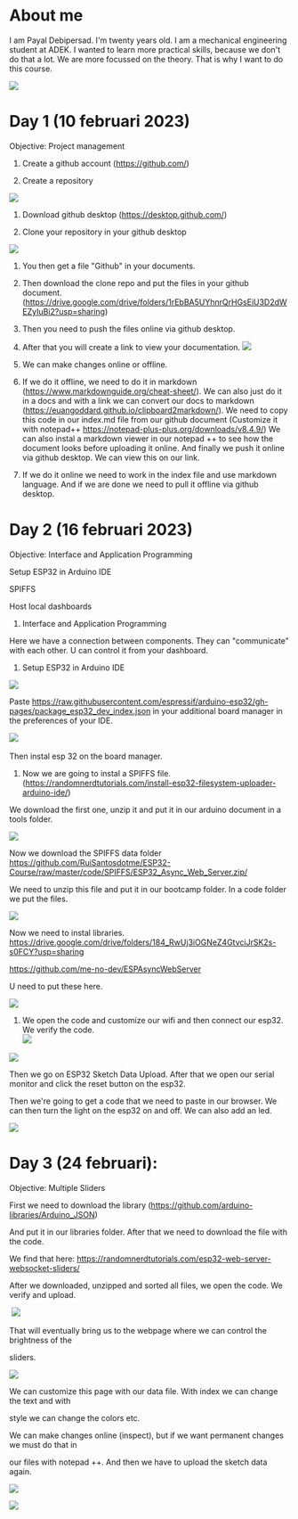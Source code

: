 About me
========

I am Payal Debipersad. I'm twenty years old. I am a mechanical engineering student at ADEK. I wanted to learn more practical skills, because we don't do that a lot. We are more focussed on the theory. That is why I want to do this course. 

![](https://lh6.googleusercontent.com/98ovlR7i_LQPeCCsVmqZ4beQBaor8W_HHrKoCvYidRr20q0XC_E8C3FMMAsjDApvsVwepbNCLh54CQFDDm603r-9BXN2OLvLGbTCOxaj9Zv3G-SacjqiU8NQAeTYBiKwGQ61ANqJJGV1jNJJMjb9rpU)

Day 1 (10 februari 2023)
========================

Objective: Project management

1.  Create a github account (<https://github.com/>)

2.  Create a repository 

![](https://lh4.googleusercontent.com/QrvQTvp3jR6-E1ZhlYo4N4QsHAdr1DuWKs7WaUUdd0OxwYrNqXAiLdFhFV5VkAzCUYvDerd0XuNGmM4NwV_kyfzP-8TPF4fOwiIP8IvHAxz7BA0xcXLCXVWjIJItkgSi5apf1-PaYIm857CW0dv_fyU)

1.  Download github desktop (<https://desktop.github.com/>)

2.  Clone your repository in your github desktop

![](https://lh6.googleusercontent.com/7n9uSx2_p8Zatd2a08Up-tcgyVxE6ueckP6ErvmYQ_vQ6LuEoR7R6dY0O3KcaMj9T9UumVKu1bX4an-bU9DLCGxd24_TDgQKkUjp13Ri4hEoqkeXWUKZKL2V0qSPoBTTs28fVqKt9WdkFHzlUxgEvqA)

1.  You then get a file "Github" in your documents. 

2.  Then download the clone repo and put the files in your github document. (<https://drive.google.com/drive/folders/1rEbBA5UYhnrQrHGsEiU3D2dWEZyIuBi2?usp=sharing>)

3.  Then you need to push the files online via github desktop.

4.  After that you will create a link to view your documentation. ![](https://lh4.googleusercontent.com/vTnVDXZD5IE0r2SeWQ6MaCd5sfEMbpRB6MYIEpKpEW-NsFc54jOuWl0ow2C-d4GQPmtRfDYNppP44CoTlV_kwjejVa4gOCVeVdgLAmHrdYyrnQJzzpIGyJ2IIo9BIVU6fEB0Sk3ovLUtQnAUtkJxWw0)

5.  We can make changes online or offline. 

1.  If we do it offline, we need to do it in markdown (<https://www.markdownguide.org/cheat-sheet/>). We can also just do it in a docs and with a link we can convert our docs to markdown (<https://euangoddard.github.io/clipboard2markdown/>). We need to copy this code in our index.md file from our github document (Customize it with notepad++ <https://notepad-plus-plus.org/downloads/v8.4.9/>) We can also instal a markdown viewer in our notepad ++ to see how the document looks before uploading it online. And finally we push it online via github desktop. We can view this on our link.

2.  If we do it online we need to work in the index file and use markdown language. And if we are done we need to pull it offline via github desktop.

Day 2 (16 februari 2023)
========================

Objective:  Interface and Application Programming

Setup ESP32 in Arduino IDE

SPIFFS

Host local dashboards

1.  Interface and Application Programming

Here we have a connection between components. They can "communicate" with each other. U can control it from your dashboard.

1.  Setup ESP32 in Arduino IDE

![](https://lh5.googleusercontent.com/rwbM7znjEwdxrmxfM-5rJ9jhityqJvDZolF2Omde_WCfPYmkhOuafeHwx67JzI7E6tCCDhfoDeutiRkbCGJrXy4U9as1PBLI97FZIAUdbKwhedNraqMa903cNmrakw155d5Ka0u69vOUZYBlQthOnrM)

Paste <https://raw.githubusercontent.com/espressif/arduino-esp32/gh-pages/package_esp32_dev_index.json> in your additional board manager in the preferences of your IDE.

![](https://lh6.googleusercontent.com/Hfl7hJF1oPBvnTD2SfCzWpTj0b2TyWKmu2D4cYEIzGRiXTsiCSrQyoxF3bB2G93YIF-B90H_KiBCba7d6ozfiz82B_9AD94CUpGgGLnGo_imNOrkiaa-SZDgNR8vaFQnmNFgfM27VOxwQCh-fZgIiik) 

Then instal esp 32 on the board manager.

1.  Now we are going to instal a SPIFFS file. (<https://randomnerdtutorials.com/install-esp32-filesystem-uploader-arduino-ide/>)

We download the first one, unzip it and put it in our arduino document in a tools folder.

![](https://lh3.googleusercontent.com/H6cQwz57kx3lm6p61vHW6vIn6k2fL1UvHe0TX9Wwai2_NveA67iSAyGdn9nfIxb18q4gcvVTmRsyWQuS6poj9tcu2BSqSYBkuw3OTIFb_w-ynFkRv3iK0w6kGGwF0zpb98s25RhToNKrfowcyUf5ioE)

Now we download the SPIFFS data folder <https://github.com/RuiSantosdotme/ESP32-Course/raw/master/code/SPIFFS/ESP32_Async_Web_Server.zip/>

We need to unzip this file and put it in our bootcamp folder. In a code folder we put the files. 

![](https://lh5.googleusercontent.com/Q0n4cwlX0CQHnU7SoXoenmLWNixyKIwFiEhAZtELKhCZaLAOaX5H48QBabk9tts5HCs2g8ig_mFnFcS1uyZ4dZgXf7KGsyDy0y4dI10-SAJn1OS4vbJrS8oxozYg7J4NONnpMObJkuJCSfaVzocivE4)

Now we need to instal libraries. <https://drive.google.com/drive/folders/184_RwUj3iOGNeZ4GtvciJrSK2s-s0FCY?usp=sharing>

<https://github.com/me-no-dev/ESPAsyncWebServer>

U need to put these here. 

![](https://lh5.googleusercontent.com/mzMmhbkGnmEZAHWWerIUntXo6Py2F_LFLQz20Bg519hLVxVp7IMMtcH44HdnZlF78SFtZI7Jmzkeyje_G_UVJojcIuLvr7c9FX_UTY01XL7vPYW8Nv6qnCphMGH5xExZC0Fudv9BvLtRwCYb8w3VmBA)

1.  We open the code and customize our wifi and then connect our esp32. We verify the code.\
![](https://lh6.googleusercontent.com/FSA3ceevp-w9321n2nRo0C18mi_9va5Mfq52hRAhEL9JLouEvgho8vZ2x3k-Q4E9DF_GGwUR_Nv_oSLNAUBlVAzIAi35_UC2jf7GVRjpOwlGF9hJ-i6VYMUrP6MclNfwHamUjkbPgSPszHRP7Y4m3B8)

![](https://lh6.googleusercontent.com/RnrhGOkPkwNiz8PYjmysPIPiyZm2jCOJIRNNYQ9PUyQXAcQhMZ0xVkIDubcv_j58Jx6BhPqWsE1odrZwHOvCRxUOaIZyfbH1V_OK4HRVj3z6c3bo2jCCiTJ8gId1JIGw5wz7afYQ8LM0bJqGzwxD7lA)

Then we go on ESP32 Sketch Data Upload. After that we open our serial monitor and click the reset button on the esp32. 

Then we're going to get a code that we need to paste in our browser. We can then turn the light on the esp32 on and off. We can also add an led. 

![](https://lh6.googleusercontent.com/qliBkOALX2RX3oDgIE0lHeN-8B3LBK8P1jXYOtoE2JJux7Uc8kyQBJOJIGq5ndk_DiuAUluXjr6HEWYLt2AOsDMyGTI5dOvWBBz0CO8xw6pZSDUhsQ-3AaF8QneN_oPzqbRbAe4RsArtnq4hg9qjfDY)

Day 3 (24 februari):
====================

Objective: Multiple Sliders

First we need to download the library (<https://github.com/arduino-libraries/Arduino_JSON>)

And put it in our libraries folder. After that we need to download the file with the code.

We find that here: <https://randomnerdtutorials.com/esp32-web-server-websocket-sliders/>

After we downloaded, unzipped and sorted all files, we open the code. We verify and upload.

 ![](https://lh3.googleusercontent.com/dCB4s3rzfzk2uMnN5QHq2x7KaLsXKNFfG1P2o4EU1MnUE5kVCCd7jpTdPW9P4Xthhq3FR5T6wpAGfCzhVfptpkJE18j-iv54CpOrvnmYFcjyJhi_VUltVS4RuFqm1QomBIYdxeD9yPd4tYVcDnzaNWc)

That will eventually bring us to the webpage where we can control the brightness of the

sliders.

![](https://lh5.googleusercontent.com/UA_sBRRW1JWYY-RnKUhB8aArpeYIHTXbxCfN3bea47YAtYxLRg6ZTbPOZXlhyqXNO0_rGwZ-IekTmlMBEzm8BtECmV1g5H_JHYh5GKhAfeZZZogWFMHqXL8mm_cr2s3-zMgduoHEGaJPRc_bQ2zuLiE)

We can customize this page with our data file. With index we can change the text and with

style we can change the colors etc. 

We can make changes online (inspect), but if we want permanent changes we must do that in

our files with notepad ++. And then we have to upload the sketch data again.

![](https://lh5.googleusercontent.com/orQc5PuuMYOnKICi5VhFbqRws1pMfbjgPQohSMTYVQy6HtaIdl1uATJh2x2RlIFAe2z43_uEqgJH3sX4EuPCSklvsJBWcGNFXYD9VW3kE0u12kqtWFeikS9dy1TZZSAMZTXEgLVl6sSCSL6JXsOCPy8)

![](https://lh4.googleusercontent.com/zikIke4-GwMFXFvhgG2h3Jdkyhu1y8ugQO86WbAJW7edaV8XmDqBcKJKGdgDKJVfRZOPYiYMd7Lkr2_CgX8XnPZU7rPl9j9nrrdIdgp0cdMgfBE7mjZvaxB_83XWiOdMFOsxLHZnTYUnIL-u3T1-NGc)